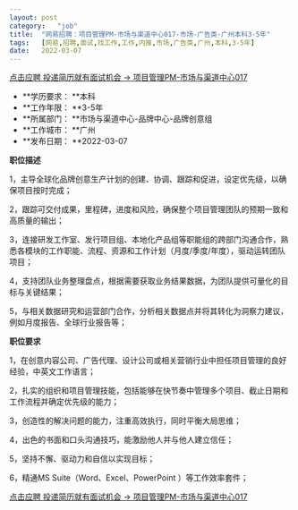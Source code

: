 ```yaml
---
layout:	post
category:	"job"
title:	"网易招聘：项目管理PM-市场与渠道中心017-市场-广告类-广州本科3-5年"
tags:	[网易,招聘,面试,找工作,工作,内推,市场,广告类,广州,本科,3-5年]
date:	2022-03-07
---
```


[点击应聘 投递简历就有面试机会 ->  项目管理PM-市场与渠道中心017](http://mobile.bole.netease.com/bole/boleDetail?id=38611&employeeId=346f03c3cda5f04c&key=all)



- **学历要求： **本科
- **工作年限： **3-5年
- **所属部门： **市场与渠道中心-品牌中心-品牌创意组
- **工作城市： **广州
- **发布日期： **2022-03-07



**职位描述**

1，主导全球化品牌创意生产计划的创建、协调、跟踪和促进，设定优先级，以确保项目按时完成；

2，跟踪可交付成果，里程碑，进度和风险，确保整个项目管理团队的预期一致和高质量的输出；

3，连接研发工作室、发行项目组、本地化产品组等职能组的跨部门沟通合作，熟悉各模块的工作职能、流程、资源和工作计划（月度/季度/年度），驱动运转团队项目；

4，支持团队业务整理盘点，根据需要获取业务结果数据，为团队提供可量化的目标与关键结果；

5，与相关数据研究和运营部门合作，分析相关数据点并将其转化为洞察力建议，例如月度报告、全球行业报告等；



**职位要求**

1，在创意内容公司、广告代理、设计公司或相关营销行业中担任项目管理的良好经验，中英文工作语言；

2，扎实的组织和项目管理技能，包括能够在快节奏中管理多个项目、截止日期和工作流程并确定优先级的能力；

3，创造性的解决问题的能力，注重高效执行，同时平衡大局思维；

4，出色的书面和口头沟通技巧，能激励他人并与他人建立信任；

5，坚持不懈、驱动力和自信以实现目标；

6，精通MS Suite（Word、Excel、PowerPoint ）等工作效率套件；



[点击应聘 投递简历就有面试机会 ->  项目管理PM-市场与渠道中心017](http://mobile.bole.netease.com/bole/boleDetail?id=38611&employeeId=346f03c3cda5f04c&key=all)